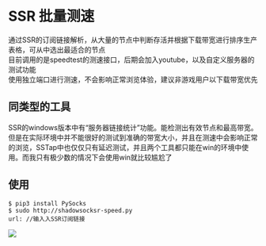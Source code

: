 # SSR 批量测速

通过SSR的订阅链接解析，从大量的节点中判断存活并根据下载带宽进行排序生产表格，可从中选出最适合的节点  
目前调用的是speedtest的测速接口，后期会加入youtube，以及自定义服务器的测试功能  
使用独立端口进行测速，不会影响正常浏览体验，建议非游戏用户以下载带宽优先  

## 同类型的工具

SSR的windows版本中有“服务器链接统计”功能。能检测出有效节点和最高带宽。但是在实际环境中并不能很好的测试到准确的带宽大小，并且在测速中会影响正常的浏览，SSTap中也仅仅只有延迟测试，并且两个工具都只能在win的环境中使用。而我只有极少数的情况下会使用win就比较尴尬了

## 使用

```
$ pip3 install PySocks
$ sudo http://shadowsocksr-speed.py
url: //输入入SSR订阅链接
```

![](https://file-temp.oss-cn-beijing.aliyuncs.com/201810280012.png)
